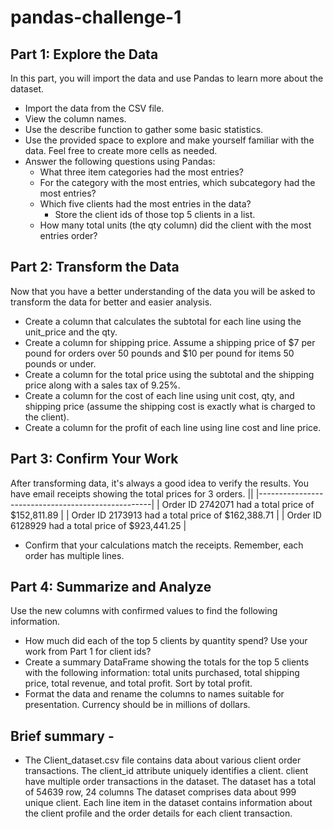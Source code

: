 # pandas-challenge-1

## Part 1: Explore the Data
In this part, you will import the data and use Pandas to learn more about the dataset.

- Import the data from the CSV file.
- View the column names.
- Use the describe function to gather some basic statistics.
- Use the provided space to explore and make yourself familiar with the data. Feel free to create more cells as needed.
- Answer the following questions using Pandas:
    - What three item categories had the most entries?
    - For the category with the most entries, which subcategory had the most entries?
    - Which five clients had the most entries in the data?
        - Store the client ids of those top 5 clients in a list.
    - How many total units (the qty column) did the client with the most entries order?

## Part 2: Transform the Data
Now that you have a better understanding of the data you will be asked to transform the data for better and easier analysis.

- Create a column that calculates the subtotal for each line using the unit_price and the qty.
- Create a column for shipping price. Assume a shipping price of $7 per pound for orders over 50 pounds and $10 per pound for items 50 pounds or under.
- Create a column for the total price using the subtotal and the shipping price along with a sales tax of 9.25%.
- Create a column for the cost of each line using unit cost, qty, and shipping price (assume the shipping cost is exactly what is charged to the client).
- Create a column for the profit of each line using line cost and line price.

## Part 3: Confirm Your Work
After transforming data, it's always a good idea to verify the results. You have email receipts showing the total prices for 3 orders.
||
|---------------------------------------------------|
| Order ID 2742071 had a total price of $152,811.89 |
| Order ID 2173913 had a total price of $162,388.71 |
| Order ID 6128929 had a total price of $923,441.25 |

- Confirm that your calculations match the receipts. Remember, each order has multiple lines.

## Part 4: Summarize and Analyze
Use the new columns with confirmed values to find the following information.
- How much did each of the top 5 clients by quantity spend? Use your work from Part 1 for client ids?
- Create a summary DataFrame showing the totals for the top 5 clients with the following information: total units purchased, total shipping price, total revenue, and total profit. Sort by total profit.
- Format the data and rename the columns to names suitable for presentation. Currency should be in millions of dollars.


## Brief summary -
-   The Client_dataset.csv file contains data about various client order transactions. The client_id attribute uniquely identifies a client. client have multiple order transactions in the dataset.
The dataset has a total of 54639 row, 24 columns
The dataset comprises data about 999 unique client.
Each line item in the dataset contains information about the client profile and the order details for each client transaction. 

      